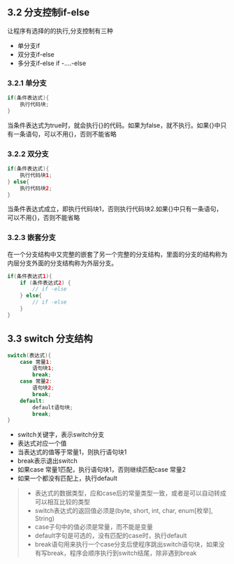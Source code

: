 ## 3.2 分支控制if-else

让程序有选择的的执行,分支控制有三种

- 单分支if
- 双分支if-else
- 多分支if-else if -....-else

### 3.2.1 单分支

~~~java
if(条件表达式){
    执行代码块;
}
~~~

当条件表达式为true时，就会执行{}的代码。如果为false，就不执行。如果{}中只有一条语句，可以不用{}，否则不能省略

### 3.2.2 双分支

~~~java
if(条件表达式){
    执行代码块1;
} else{
    执行代码块2;
}
~~~

当条件表达式成立，即执行代码块1，否则执行代码块2.如果{}中只有一条语句，可以不用{}，否则不能省略

### 3.2.3 嵌套分支

在一个分支结构中又完整的嵌套了另一个完整的分支结构，里面的分支的结构称为内层分支外面的分支结构称为外层分支。

~~~java
if(条件表达式1){
    if (条件表达式2) {
        // if -else
    } else{
        // if -else
    }
}
~~~

## 3.3 switch 分支结构

~~~java
switch(表达式){
    case 常量1:
        语句块1;
        break;
    case 常量2:
        语句块2;
        break;
    default:
        default语句块;
        break;
}
~~~

- switch关键字，表示switch分支
- 表达式对应一个值
- 当表达式的值等于常量1，则执行语句块1
- break表示退出switch
- 如果case 常量1匹配，执行语句块1，否则继续匹配case 常量2
- 如果一个都没有匹配上，执行default

> - 表达式的数据类型，应和case后的常量类型一致，或者是可以自动转成可以相互比较的类型
> - switch表达式的返回值必须是(byte, short, int, char, enum[枚举], String)
> - case子句中的值必须是常量，而不能是变量
> - default字句是可选的，没有匹配的case时，执行default
> - break语句用来执行一个case分支后使程序跳出switch语句块，如果没有写break，程序会顺序执行到switch结尾，除非遇到break

